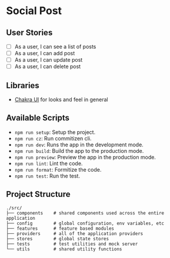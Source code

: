 # Social Post

## User Stories

- [ ] As a user, I can see a list of posts
- [ ] As a user, I can add post
- [ ] As a user, I can update post
- [ ] As a user, I can delete post

## Libraries

- [Chakra UI](https://chakra-ui.com) for looks and feel in general

## Available Scripts

- `npm run setup`: Setup the project.
- `npm run cz`: Run commitizen cli.
- `npm run dev`: Runs the app in the development mode.
- `npm run build`: Build the app to the production mode.
- `npm run preview`: Preview the app in the production mode.
- `npm run lint`: Lint the code.
- `npm run format`: Formitize the code.
- `npm run test`: Run the test.

## Project Structure

```
./src/
├── components    # shared components used across the entire application
├── config        # global configuration, env variables, etc
├── features      # feature based modules
├── providers     # all of the application providers
├── stores        # global state stores
├── tests         # test utilities and mock server
└── utils         # shared utility functions
```
